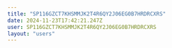 ```yaml
---
title: "SP116GZCT7KHSMMJK2T4R6QY2J06EG0B7HRDRCXRS"
date: 2024-11-23T17:42:21.247Z
user: SP116GZCT7KHSMMJK2T4R6QY2J06EG0B7HRDRCXRS
layout: "users"
---
```

    
